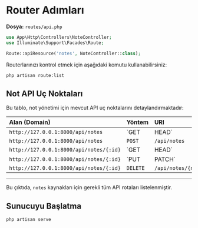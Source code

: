 # Router Adımları

**Dosya:** `routes/api.php`

```php
use App\Http\Controllers\NoteController;
use Illuminate\Support\Facades\Route;

Route::apiResource('notes', NoteController::class);
```
Routerlarınızı kontrol etmek için aşağıdaki komutu kullanabilirsiniz:
```bash
php artisan route:list
```
## Not API Uç Noktaları

Bu tablo, not yönetimi için mevcut API uç noktalarını detaylandırmaktadır:

| Alan (Domain)                       | Yöntem       | URI                 | Rota Adı         | Eylem                                          |
| :---------------------------------- | :----------- | :------------------ | :--------------- | :--------------------------------------------- |
| `http://127.0.0.1:8000/api/notes`   | `GET|HEAD`   | `/api/notes`        | `notes.index`    | `App\Http\Controllers\NoteController@index`    |
| `http://127.0.0.1:8000/api/notes`   | `POST`       | `/api/notes`        | `notes.store`    | `App\Http\Controllers\NoteController@store`    |
| `http://127.0.0.1:8000/api/notes/{:id}` | `GET|HEAD`   | `/api/notes/{note}` | `notes.show`     | `App\Http\Controllers\NoteController@show`     |
| `http://127.0.0.1:8000/api/notes/{:id}` | `PUT|PATCH`  | `/api/notes/{note}` | `notes.update`   | `App\Http\Controllers\NoteController@update`   |
| `http://127.0.0.1:8000/api/notes/{:id}` | `DELETE`     | `/api/notes/{note}` | `notes.destroy`  | `App\Http\Controllers\NoteController@destroy`  |

---

Bu çıktıda, `notes` kaynakları için gerekli tüm API rotaları listelenmiştir.

## Sunucuyu Başlatma
```bash
php artisan serve

